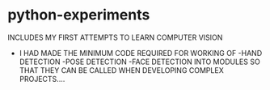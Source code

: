# python-experiments
INCLUDES MY FIRST ATTEMPTS TO LEARN COMPUTER VISION
* I HAD MADE THE  MINIMUM CODE REQUIRED FOR WORKING OF
        -HAND DETECTION
        -POSE DETECTION
        -FACE DETECTION
   INTO MODULES SO THAT THEY CAN BE  CALLED WHEN DEVELOPING COMPLEX PROJECTS....
